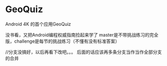 # GeoQuiz
Android 4K 的首个应用GeoQuiz

没书看，又把Android编程权威指南捡起来学了
master是不带挑战练习的完全版，challenge是每节的挑战练习（不懂有没有标准答案）

//分支没搞好，以后再看下改吧。。。
后面的话应该再多条分支当作当作全部分支的合并
